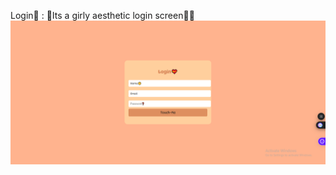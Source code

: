 Login💖 : 🌟Its a girly aesthetic login screen🌈✨
![image alt](https://github.com/Margreatpooja/Login/blob/3bc0d4b2444c6abac6f97cafe9cc5cb7a90e0599/login-shot.PNG)
